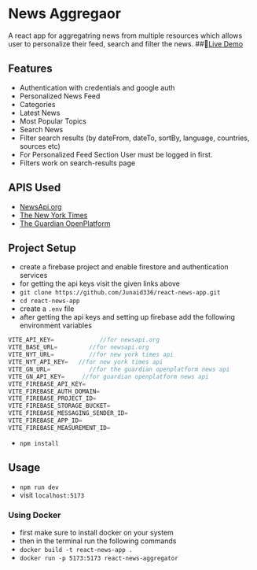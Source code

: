 # News Aggregaor
A react app for aggregatring news from multiple resources  which allows user to personalize their feed, search and filter the news.
##🚀[Live Demo](https://react-news-app-junaid336.vercel.app/)
## Features
- Authentication with credentials and google auth
- Personalized News Feed
- Categories
- Latest News
- Most Popular Topics
- Search News
- Filter search results (by dateFrom, dateTo, sortBy, language, countries, sources etc)
- For Personalized Feed Section User must be logged in first.
- Filters work on search-results page
## APIS Used
- [NewsApi.org](https://newsapi.org/ "NewsApi.org")
- [The New York Times](https://developer.nytimes.com/apis "The New York Times")
- [The Guardian OpenPlatform](https://open-platform.theguardian.com/ "The Guardian OpenPlatform")
## Project Setup
-  create a firebase project and enable firestore and authentication services
- for getting the api keys visit the given links above
- `git clone https://github.com/Junaid336/react-news-app.git`
- `cd react-news-app`
- create a `.env` file
- after getting the api keys and setting up firebase add the following environment variables
```javascript
VITE_API_KEY=             //for newsapi.org 
VITE_BASE_URL=         //for newsapi.org 
VITE_NYT_URL=          //for new york times api
VITE_NYT_API_KEY=   //for new york times api
VITE_GN_URL=           //for the guardian openplatform news api 
VITE_GN_API_KEY=     //for guardian openplatform news api
VITE_FIREBASE_API_KEY=
VITE_FIREBASE_AUTH_DOMAIN=
VITE_FIREBASE_PROJECT_ID=
VITE_FIREBASE_STORAGE_BUCKET=
VITE_FIREBASE_MESSAGING_SENDER_ID=
VITE_FIREBASE_APP_ID=
VITE_FIREBASE_MEASUREMENT_ID=
```
- `npm install`
## Usage
- `npm run dev`
- visit `localhost:5173`
### Using Docker
- first make sure to install docker on your system
- then in the terminal run the following commands
- `docker build -t react-news-app .`
- `docker run -p 5173:5173 react-news-aggregator`
